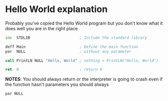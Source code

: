 # Hello World explanation
Probably you've copied the Hello World program but you don't know what it does
well you are in the right place
```asm
inc  STDLIB                      ; Include the standard library

deff Main                        ; Define the main function
par  NULL                        ; without any parameter

call PrintLN NULL "Hello, World" ; nothing = PrintLN("Hello, World")

ret  0                           ; return 0
```

**NOTES**: You should always return or the interpreter is going to crash
even if the function hasn't parameters you should always
```asm
par NULL
```
